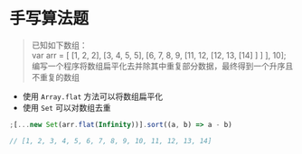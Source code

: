 # 手写算法题

> 已知如下数组：  
> var arr = [ [1, 2, 2], [3, 4, 5, 5], [6, 7, 8, 9, [11, 12, [12, 13, [14] ] ] ], 10];  
> 编写一个程序将数组扁平化去并除其中重复部分数据，最终得到一个升序且不重复的数组

- 使用 `Array.flat` 方法可以将数组扁平化
- 使用 `Set` 可以对数组去重

```js
;[...new Set(arr.flat(Infinity))].sort((a, b) => a - b)

// [1, 2, 3, 4, 5, 6, 7, 8, 9, 10, 11, 12, 13, 14]
```

